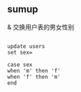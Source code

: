 ## sumup

& 交换用户表的男女性别

```mysql

update users
set sex=

case sex
when 'm' then 'f'
when 'f' then 'm'
end

```